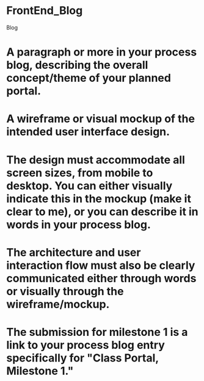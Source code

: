 # FrontEnd_Blog
Blog

# A paragraph or more in your process blog, describing the overall concept/theme of your planned portal.



 # A wireframe or visual mockup of the intended user interface design.



# The design must accommodate all screen sizes, from mobile to desktop. You can either visually indicate this in the mockup (make it clear to me), or you can describe it in words in your process blog.



# The architecture and user interaction flow must also be clearly communicated either through words or visually through the wireframe/mockup.



# The submission for milestone 1 is a link to your process blog entry specifically for "Class Portal, Milestone 1."

